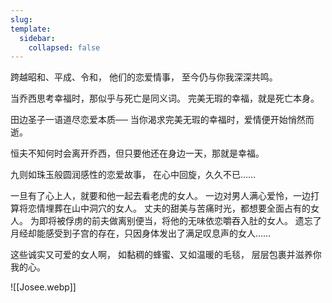 ```yaml
---
slug: 
template:
  sidebar:
    collapsed: false
---
```


跨越昭和、平成、令和，
他们的恋爱情事，
至今仍与你我深深共鸣。

当乔西思考幸福时，那似乎与死亡是同义词。
完美无瑕的幸福，就是死亡本身。

田边圣子一语道尽恋爱本质──
当你渴求完美无瑕的幸福时，爱情便开始悄然而逝。

恒夫不知何时会离开乔西，但只要他还在身边一天，那就是幸福。

九则如珠玉般圆润感性的恋爱故事，
在心中回旋，久久不已……

一旦有了心上人，就要和他一起去看老虎的女人。
一边对男人满心爱怜，一边打算将恋情埋葬在山中洞穴的女人。
丈夫的甜美与苦痛时光，都想要全面占有的女人。
为即将被俘虏的前夫做离别便当，将他的无味依恋嚼吞入肚的女人。
遗忘了月经却能感受到子宫的存在，只因身体发出了满足叹息声的女人……

这些诚实又可爱的女人啊，
如黏稠的蜂蜜、又如温暖的毛毯，
层层包裹并滋养你我的心。 

![[Josee.webp]]
